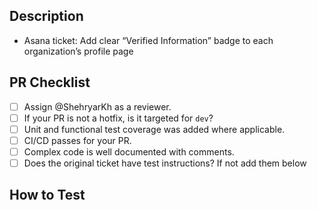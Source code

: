 ## Description

<!-- Describe your changes here -->

- Asana ticket: Add clear “Verified Information” badge to each organization’s profile page

## PR Checklist

<!-- Please validate your changes with the checklist below before marking for code review. -->

- [ ] Assign @ShehryarKh as a reviewer.
- [ ] If your PR is not a hotfix, is it targeted for `dev`?
- [ ] Unit and functional test coverage was added where applicable.
- [ ] CI/CD passes for your PR.
- [ ] Complex code is well documented with comments.
- [ ] Does the original ticket have test instructions? If not add them below

## How to Test

<!-- Provide instructions for how to test/validate the changes. -->
